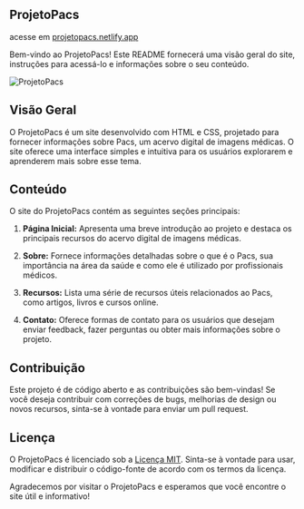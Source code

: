 ## ProjetoPacs

acesse em <a href='https://projetopacs.netlify.app'>projetopacs.netlify.app</a>

Bem-vindo ao ProjetoPacs! Este README fornecerá uma visão geral do site, instruções para acessá-lo e informações sobre o seu conteúdo.

![ProjetoPacs](https://i.imgur.com/wdTYBOy.png)

## Visão Geral

O ProjetoPacs é um site desenvolvido com HTML e CSS, projetado para fornecer informações sobre Pacs, um acervo digital de imagens médicas. O site oferece uma interface simples e intuitiva para os usuários explorarem e aprenderem mais sobre esse tema.

## Conteúdo

O site do ProjetoPacs contém as seguintes seções principais:

1. **Página Inicial:** Apresenta uma breve introdução ao projeto e destaca os principais recursos do acervo digital de imagens médicas.

2. **Sobre:** Fornece informações detalhadas sobre o que é o Pacs, sua importância na área da saúde e como ele é utilizado por profissionais médicos.

3. **Recursos:** Lista uma série de recursos úteis relacionados ao Pacs, como artigos, livros e cursos online.

4. **Contato:** Oferece formas de contato para os usuários que desejam enviar feedback, fazer perguntas ou obter mais informações sobre o projeto.

## Contribuição

Este projeto é de código aberto e as contribuições são bem-vindas! Se você deseja contribuir com correções de bugs, melhorias de design ou novos recursos, sinta-se à vontade para enviar um pull request.

## Licença

O ProjetoPacs é licenciado sob a [Licença MIT](LICENSE). Sinta-se à vontade para usar, modificar e distribuir o código-fonte de acordo com os termos da licença.

Agradecemos por visitar o ProjetoPacs e esperamos que você encontre o site útil e informativo!
